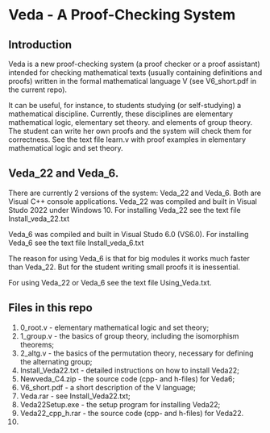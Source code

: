 # Veda - A Proof-Checking System
## Introduction
Veda is a new proof-checking system (a proof checker or a proof assistant) intended for checking mathematical texts (usually containing definitions and proofs)
written in the formal mathematical language V (see V6_short.pdf in the current repo). 

It can be useful, for instance, to students studying (or self-studying) a mathematical discipline. 
Currently, these disciplines are elementary mathematical logic, elementary set theory. and elements of group theory.
The student can write her own proofs and the system will check them for correctness. See the text file learn.v with proof examples in elementary mathematical logic
and set theory.
## Veda_22 and Veda_6. 
There are currently 2 versions of the system: Veda_22 and Veda_6. Both are Visual C++ console applications.
Veda_22 was compiled and built in Visual Studo 2022 under Windows 10.
For installing Veda_22 see the text file Install_veda_22.txt 

Veda_6 was compiled and built in Visual Studo 6.0 (VS6.0).
For installing Veda_6 see the text file Install_veda_6.txt 

The reason for using Veda_6 is that for big modules it works much faster than Veda_22. But for the student writing small proofs it is inessential.

For using Veda_22 or Veda_6 see the text file Using_Veda.txt.

## Files in this repo

1. 0_root.v - elementary mathematical logic and set theory;
2. 1_group.v - the basics of group theory, including the isomorphism theorems;
3. 2_altg.v - the basics of the permutation theory, necessary for defining the alternating group;
4. Install_Veda22.txt - detailed instructions on how to install Veda22;
5. Newveda_C4.zip - the source code (cpp- and h-files) for Veda6;
6. V6_short.pdf - a short description of the V language; 
7. Veda.rar - see Install_Veda22.txt;
8. Veda22Setup.exe - the setup program for installing Veda22;
9. Veda22_cpp_h.rar - the source code (cpp- and h-files) for Veda22.
10. 
